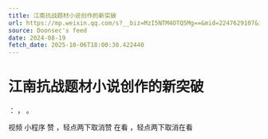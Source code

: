 ```yaml
---
title: 江南抗战题材小说创作的新突破
url: https://mp.weixin.qq.com/s?__biz=MzI5NTM4OTQ5Mg==&mid=2247629107&idx=1&sn=5ebcf68f97d647638978b6eaef9452ec
source: Doonsec's feed
date: 2024-08-19
fetch_date: 2025-10-06T18:00:30.422440
---
```


# 江南抗战题材小说创作的新突破

：
，
。

视频
小程序
赞
，轻点两下取消赞
在看
，轻点两下取消在看